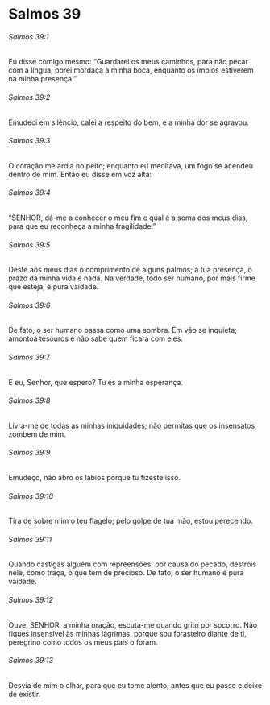 # Salmos 39

###### Salmos 39:1

Eu disse comigo mesmo: “Guardarei os meus caminhos, para não pecar com a língua; porei mordaça à minha boca, enquanto os ímpios estiverem na minha presença.”

###### Salmos 39:2

Emudeci em silêncio, calei a respeito do bem, e a minha dor se agravou.

###### Salmos 39:3

O coração me ardia no peito; enquanto eu meditava, um fogo se acendeu dentro de mim. Então eu disse em voz alta:

###### Salmos 39:4

“SENHOR, dá-me a conhecer o meu fim e qual é a soma dos meus dias, para que eu reconheça a minha fragilidade.”

###### Salmos 39:5

Deste aos meus dias o comprimento de alguns palmos; à tua presença, o prazo da minha vida é nada. Na verdade, todo ser humano, por mais firme que esteja, é pura vaidade.

###### Salmos 39:6

De fato, o ser humano passa como uma sombra. Em vão se inquieta; amontoa tesouros e não sabe quem ficará com eles.

###### Salmos 39:7

E eu, Senhor, que espero? Tu és a minha esperança.

###### Salmos 39:8

Livra-me de todas as minhas iniquidades; não permitas que os insensatos zombem de mim.

###### Salmos 39:9

Emudeço, não abro os lábios porque tu fizeste isso.

###### Salmos 39:10

Tira de sobre mim o teu flagelo; pelo golpe de tua mão, estou perecendo.

###### Salmos 39:11

Quando castigas alguém com repreensões, por causa do pecado, destróis nele, como traça, o que tem de precioso. De fato, o ser humano é pura vaidade.

###### Salmos 39:12

Ouve, SENHOR, a minha oração, escuta-me quando grito por socorro. Não fiques insensível às minhas lágrimas, porque sou forasteiro diante de ti, peregrino como todos os meus pais o foram.

###### Salmos 39:13

Desvia de mim o olhar, para que eu tome alento, antes que eu passe e deixe de existir.

